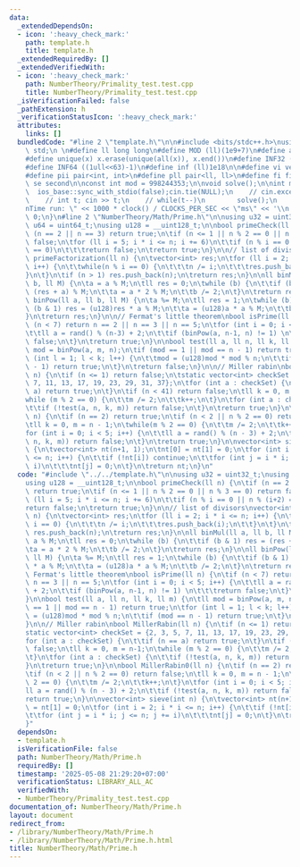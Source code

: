 ```yaml
---
data:
  _extendedDependsOn:
  - icon: ':heavy_check_mark:'
    path: template.h
    title: template.h
  _extendedRequiredBy: []
  _extendedVerifiedWith:
  - icon: ':heavy_check_mark:'
    path: NumberTheory/Primality_test.test.cpp
    title: NumberTheory/Primality_test.test.cpp
  _isVerificationFailed: false
  _pathExtension: h
  _verificationStatusIcon: ':heavy_check_mark:'
  attributes:
    links: []
  bundledCode: "#line 2 \"template.h\"\n\n#include <bits/stdc++.h>\nusing namespace\
    \ std;\n \n#define ll long long\n#define MOD (ll)(1e9+7)\n#define all(x) (x).begin(),(x).end()\n\
    #define unique(x) x.erase(unique(all(x)), x.end())\n#define INF32 ((1ull<<31)-1)\n\
    #define INF64 ((1ull<<63)-1)\n#define inf (ll)1e18\n\n#define vi vector<int>\n\
    #define pii pair<int, int>\n#define pll pair<ll, ll>\n#define fi first\n#define\
    \ se second\n\nconst int mod = 998244353;\n\nvoid solve();\n\nint main(){\n  \
    \  ios_base::sync_with_stdio(false);cin.tie(NULL);\n    // cin.exceptions(cin.failbit);\n\
    \    // int t; cin >> t;\n    // while(t--)\n        solve();\n    cerr << \"\\\
    nTime run: \" << 1000 * clock() / CLOCKS_PER_SEC << \"ms\" << '\\n';\n    return\
    \ 0;\n}\n#line 2 \"NumberTheory/Math/Prime.h\"\n\nusing u32 = uint32_t;\nusing\
    \ u64 = uint64_t;\nusing u128 = __uint128_t;\n\nbool primeCheck(ll n) {\n\tif\
    \ (n == 2 || n == 3) return true;\n\tif (n <= 1 || n % 2 == 0 || n % 3 == 0) return\
    \ false;\n\tfor (ll i = 5; i * i <= n; i += 6)\n\t\tif (n % i == 0 || n % (i+2)\
    \ == 0)\n\t\t\treturn false;\n\treturn true;\n}\n\n// list of divisors\nvector<int>\
    \ primeFactorization(ll n) {\n\tvector<int> res;\n\tfor (ll i = 2; i * i <= n;\
    \ i++) {\n\t\twhile(n % i == 0) {\n\t\t\tn /= i;\n\t\t\tres.push_back(i);\n\t\t\
    }\n\t}\n\tif (n > 1) res.push_back(n);\n\treturn res;\n}\n\nll binMul(ll a, ll\
    \ b, ll M) {\n\ta = a % M;\n\tll res = 0;\n\twhile (b) {\n\t\tif (b & 1) res =\
    \ (res + a) % M;\n\t\ta = a * 2 % M;\n\t\tb /= 2;\n\t}\n\treturn res;\n}\n\nll\
    \ binPow(ll a, ll b, ll M) {\n\ta %= M;\n\tll res = 1;\n\twhile (b) {\n\t\tif\
    \ (b & 1) res = (u128)res * a % M;\n\t\ta = (u128)a * a % M;\n\t\tb /= 2;\n\t\
    }\n\treturn res;\n}\n\n// Fermat's little theorem\nbool isPrime(ll n) {\n\tif\
    \ (n < 7) return n == 2 || n == 3 || n == 5;\n\tfor (int i = 0; i < 5; i++) {\n\
    \t\tll a = rand() % (n-3) + 2;\n\t\tif (binPow(a, n-1, n) != 1) \n\t\t\treturn\
    \ false;\n\t}\n\treturn true;\n}\n\nbool test(ll a, ll n, ll k, ll m) {\n\tll\
    \ mod = binPow(a, m, n);\n\tif (mod == 1 || mod == n - 1) return true;\n\tfor\
    \ (int l = 1; l < k; l++) {\n\t\tmod = (u128)mod * mod % n;\n\t\tif (mod == n\
    \ - 1) return true;\n\t}\n\treturn false;\n}\n\n// Miller rabin\nbool MillerRabin(ll\
    \ n) {\n\tif (n <= 1) return false;\n\tstatic vector<int> checkSet = {2, 3, 5,\
    \ 7, 11, 13, 17, 19, 23, 29, 31, 37};\n\tfor (int a : checkSet) {\n\t\tif (n ==\
    \ a) return true;\n\t}\n\tif (n < 41) return false;\n\tll k = 0, m = n-1;\n\t\
    while (m % 2 == 0) {\n\t\tm /= 2;\n\t\tk++;\n\t}\n\tfor (int a : checkSet) {\n\
    \t\tif (!test(a, n, k, m)) return false;\n\t}\n\treturn true;\n}\n\nbool MillerRabin0(ll\
    \ n) {\n\tif (n == 2) return true;\n\tif (n < 2 || n % 2 == 0) return false;\n\
    \tll k = 0, m = n - 1;\n\twhile(m % 2 == 0) {\n\t\tm /= 2;\n\t\tk++;\n\t}\n\t\
    for (int i = 0; i < 5; i++) {\n\t\tll a = rand() % (n - 3) + 2;\n\t\tif (!test(a,\
    \ n, k, m)) return false;\n\t}\n\treturn true;\n}\n\nvector<int> sieve(int n)\
    \ {\n\tvector<int> nt(n+1, 1);\n\tnt[0] = nt[1] = 0;\n\tfor (int i = 2; i * i\
    \ <= n; i++) {\n\t\tif (!nt[i]) continue;\n\t\tfor (int j = i * i; j <= n; j +=\
    \ i)\n\t\t\tnt[j] = 0;\n\t}\n\treturn nt;\n}\n"
  code: "#include \"../../template.h\"\n\nusing u32 = uint32_t;\nusing u64 = uint64_t;\n\
    using u128 = __uint128_t;\n\nbool primeCheck(ll n) {\n\tif (n == 2 || n == 3)\
    \ return true;\n\tif (n <= 1 || n % 2 == 0 || n % 3 == 0) return false;\n\tfor\
    \ (ll i = 5; i * i <= n; i += 6)\n\t\tif (n % i == 0 || n % (i+2) == 0)\n\t\t\t\
    return false;\n\treturn true;\n}\n\n// list of divisors\nvector<int> primeFactorization(ll\
    \ n) {\n\tvector<int> res;\n\tfor (ll i = 2; i * i <= n; i++) {\n\t\twhile(n %\
    \ i == 0) {\n\t\t\tn /= i;\n\t\t\tres.push_back(i);\n\t\t}\n\t}\n\tif (n > 1)\
    \ res.push_back(n);\n\treturn res;\n}\n\nll binMul(ll a, ll b, ll M) {\n\ta =\
    \ a % M;\n\tll res = 0;\n\twhile (b) {\n\t\tif (b & 1) res = (res + a) % M;\n\t\
    \ta = a * 2 % M;\n\t\tb /= 2;\n\t}\n\treturn res;\n}\n\nll binPow(ll a, ll b,\
    \ ll M) {\n\ta %= M;\n\tll res = 1;\n\twhile (b) {\n\t\tif (b & 1) res = (u128)res\
    \ * a % M;\n\t\ta = (u128)a * a % M;\n\t\tb /= 2;\n\t}\n\treturn res;\n}\n\n//\
    \ Fermat's little theorem\nbool isPrime(ll n) {\n\tif (n < 7) return n == 2 ||\
    \ n == 3 || n == 5;\n\tfor (int i = 0; i < 5; i++) {\n\t\tll a = rand() % (n-3)\
    \ + 2;\n\t\tif (binPow(a, n-1, n) != 1) \n\t\t\treturn false;\n\t}\n\treturn true;\n\
    }\n\nbool test(ll a, ll n, ll k, ll m) {\n\tll mod = binPow(a, m, n);\n\tif (mod\
    \ == 1 || mod == n - 1) return true;\n\tfor (int l = 1; l < k; l++) {\n\t\tmod\
    \ = (u128)mod * mod % n;\n\t\tif (mod == n - 1) return true;\n\t}\n\treturn false;\n\
    }\n\n// Miller rabin\nbool MillerRabin(ll n) {\n\tif (n <= 1) return false;\n\t\
    static vector<int> checkSet = {2, 3, 5, 7, 11, 13, 17, 19, 23, 29, 31, 37};\n\t\
    for (int a : checkSet) {\n\t\tif (n == a) return true;\n\t}\n\tif (n < 41) return\
    \ false;\n\tll k = 0, m = n-1;\n\twhile (m % 2 == 0) {\n\t\tm /= 2;\n\t\tk++;\n\
    \t}\n\tfor (int a : checkSet) {\n\t\tif (!test(a, n, k, m)) return false;\n\t\
    }\n\treturn true;\n}\n\nbool MillerRabin0(ll n) {\n\tif (n == 2) return true;\n\
    \tif (n < 2 || n % 2 == 0) return false;\n\tll k = 0, m = n - 1;\n\twhile(m %\
    \ 2 == 0) {\n\t\tm /= 2;\n\t\tk++;\n\t}\n\tfor (int i = 0; i < 5; i++) {\n\t\t\
    ll a = rand() % (n - 3) + 2;\n\t\tif (!test(a, n, k, m)) return false;\n\t}\n\t\
    return true;\n}\n\nvector<int> sieve(int n) {\n\tvector<int> nt(n+1, 1);\n\tnt[0]\
    \ = nt[1] = 0;\n\tfor (int i = 2; i * i <= n; i++) {\n\t\tif (!nt[i]) continue;\n\
    \t\tfor (int j = i * i; j <= n; j += i)\n\t\t\tnt[j] = 0;\n\t}\n\treturn nt;\n\
    }"
  dependsOn:
  - template.h
  isVerificationFile: false
  path: NumberTheory/Math/Prime.h
  requiredBy: []
  timestamp: '2025-05-08 21:29:20+07:00'
  verificationStatus: LIBRARY_ALL_AC
  verifiedWith:
  - NumberTheory/Primality_test.test.cpp
documentation_of: NumberTheory/Math/Prime.h
layout: document
redirect_from:
- /library/NumberTheory/Math/Prime.h
- /library/NumberTheory/Math/Prime.h.html
title: NumberTheory/Math/Prime.h
---
```

